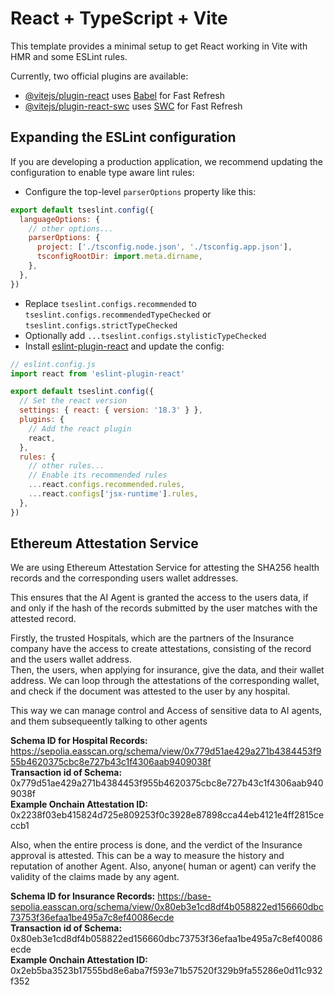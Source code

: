 # React + TypeScript + Vite

This template provides a minimal setup to get React working in Vite with HMR and some ESLint rules.

Currently, two official plugins are available:

- [@vitejs/plugin-react](https://github.com/vitejs/vite-plugin-react/blob/main/packages/plugin-react/README.md) uses [Babel](https://babeljs.io/) for Fast Refresh
- [@vitejs/plugin-react-swc](https://github.com/vitejs/vite-plugin-react-swc) uses [SWC](https://swc.rs/) for Fast Refresh

## Expanding the ESLint configuration

If you are developing a production application, we recommend updating the configuration to enable type aware lint rules:

- Configure the top-level `parserOptions` property like this:

```js
export default tseslint.config({
  languageOptions: {
    // other options...
    parserOptions: {
      project: ['./tsconfig.node.json', './tsconfig.app.json'],
      tsconfigRootDir: import.meta.dirname,
    },
  },
})
```

- Replace `tseslint.configs.recommended` to `tseslint.configs.recommendedTypeChecked` or `tseslint.configs.strictTypeChecked`
- Optionally add `...tseslint.configs.stylisticTypeChecked`
- Install [eslint-plugin-react](https://github.com/jsx-eslint/eslint-plugin-react) and update the config:

```js
// eslint.config.js
import react from 'eslint-plugin-react'

export default tseslint.config({
  // Set the react version
  settings: { react: { version: '18.3' } },
  plugins: {
    // Add the react plugin
    react,
  },
  rules: {
    // other rules...
    // Enable its recommended rules
    ...react.configs.recommended.rules,
    ...react.configs['jsx-runtime'].rules,
  },
})
```

## Ethereum Attestation Service
We are using Ethereum Attestation Service for attesting the SHA256 health records and the corresponding users wallet addresses.

This ensures that the AI Agent is granted the access to the users data, if and only if the hash of the records submitted by the user matches with the attested record. 

Firstly, the trusted Hospitals, which are the partners of the Insurance company have the access to create attestations, consisting of the record and the users wallet address.<br>
Then, the users, when applying for insurance, give the data, and their wallet address. We can loop through the attestations of the corresponding wallet, and check if the document was attested to the user by any hospital.

This way we can manage control and Access of sensitive data to AI agents, and them subsequeently talking to other agents 

<b>Schema ID for Hospital Records:</b> https://sepolia.easscan.org/schema/view/0x779d51ae429a271b4384453f955b4620375cbc8e727b43c1f4306aab9409038f
<br>
<b> Transaction id of Schema: </b>  0x779d51ae429a271b4384453f955b4620375cbc8e727b43c1f4306aab9409038f
<br>
<b>Example Onchain Attestation ID: </b>0x2238f03eb415824d725e809253f0c3928e87898cca44eb4121e4ff2815ceccb1


Also, when the entire process is done, and the verdict of the Insurance approval is attested. This can be a way to measure the history and reputation of another Agent. Also, anyone( human or agent) can verify the validity of the claims made by any agent.

<b>Schema ID for Insurance Records:</b> https://base-sepolia.easscan.org/schema/view/0x80eb3e1cd8df4b058822ed156660dbc73753f36efaa1be495a7c8ef40086ecde
<br>
<b> Transaction id of Schema: </b>  0x80eb3e1cd8df4b058822ed156660dbc73753f36efaa1be495a7c8ef40086ecde
<br>
<b>Example Onchain Attestation ID: </b>0x2eb5ba3523b17555bd8e6aba7f593e71b57520f329b9fa55286e0d11c932f352